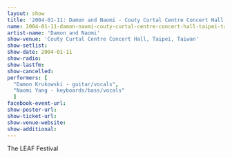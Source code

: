```yaml
---
layout: show
title: '2004-01-11: Damon and Naomi - Couty Curtal Centre Concert Hall, Taipei, Taiwan'
name: 2004-01-11-damon-naomi-couty-curtal-centre-concert-hall-taipei-taiwan
artist-name: 'Damon and Naomi'
show-venue: 'Couty Curtal Centre Concert Hall, Taipei, Taiwan'
show-setlist: 
show-date: 2004-01-11
show-radio: 
show-lastfm: 
show-cancelled: 
performers: [
  "Damon Krukowski - guitar/vocals",
  "Naomi Yang - keyboards/bass/vocals"
  ]
facebook-event-url: 
show-poster-url: 
show-ticket-url: 
show-venue-website: 
show-additional: 
---
```


The LEAF Festival